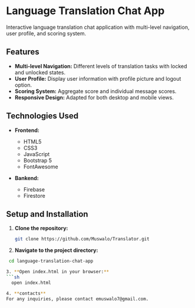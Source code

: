 # Language Translation Chat App

Interactive language translation chat application with multi-level navigation, user profile, and scoring system.

## Features

- **Multi-level Navigation:** Different levels of translation tasks with locked and unlocked states.
- **User Profile:** Display user information with profile picture and logout option.
- **Scoring System:** Aggregate score and individual message scores.
- **Responsive Design:** Adapted for both desktop and mobile views.

## Technologies Used

- **Frontend:**
  - HTML5
  - CSS3
  - JavaScript
  - Bootstrap 5
  - FontAwesome

- **Bankend:**
    - Firebase
    - Firestore

## Setup and Installation

1. **Clone the repository:**
   ```sh
   git clone https://github.com/Muswalo/Translator.git

2. **Navigate to the project directory:**
  ```sh
   cd language-translation-chat-app

3. **Open index.html in your browser:**
  ```sh
    open index.html

4. **contacts**
For any inquiries, please contact emuswalo7@gmail.com.

